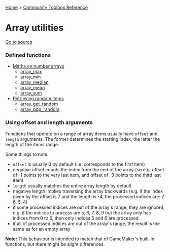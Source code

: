[Home](/README.md) > [Community Toolbox Reference](/Docs/Reference/Reference.md)

# Array utilities

[Go to source](/Community%20Toolbox/scripts/utils_CommunityToolboxArray/utils_CommunityToolboxArray.gml)

### Defined functions

- [Maths on number arrays](/Docs/Reference/Groups/ArrayUtils_Maths.md)
    - [array_max](/Docs/Reference/Functions/array_max.md)
    - [array_min](/Docs/Reference/Functions/array_min.md)
    - [array_median](/Docs/Reference/Functions/array_median.md)
    - [array_mean](/Docs/Reference/Functions/array_mean.md)
    - [array_sum](/Docs/Reference/Functions/array_sum.md)
- [Retrieving random items](/Docs/Reference/Groups/ArrayUtils_Random.md)
    - [array_get_random](/Docs/Reference/Functions/array_get_random.md)
    - [array_pop_random](/Docs/Reference/Functions/array_pop_random.md)

### Using offset and length arguments

Functions that operate on a range of array items usually have `offset` and `length` arguments. The former determines the starting index, the latter the length of the items range.

Some things to note:
- `offset` is usually 0 by default (i.e. corresponds to the first item)
- negative offset counts the index from the end of the array (so e.g. offset of -1 points to the very last item, and offset of -3 points to the third last item)
- `length` usually matches the entire array length by default
- negative length implies traversing the array backwards (e.g. if the index given by the offset is 7 and the length is -4, the processed indices are: 7, 6, 5, 4)
- if some processed indices are out of the array's range, they are ignored; e.g. if the indices to process are 5, 6, 7, 8, 9 but the array only has indices from 0 to 6, then only indices 5 and 6 are processed
- if all of processed indices are out of the array's range, the result is the same as for an empty array

**Note:** This behaviour is intended to match that of GameMaker's built-in functions, but there might be slight differences.
